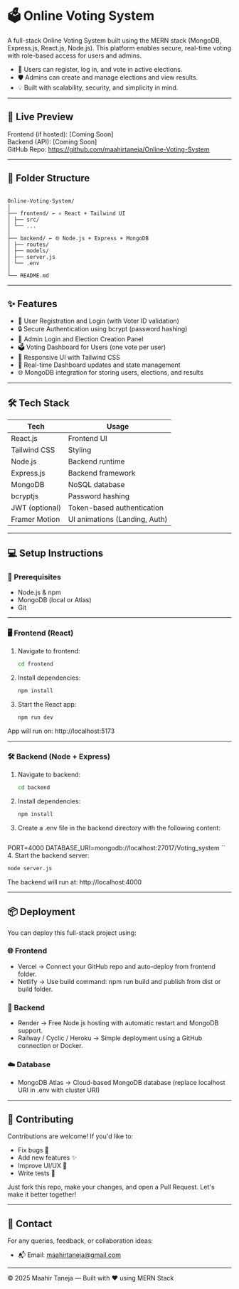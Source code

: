 # 🗳️ Online Voting System

A full-stack Online Voting System built using the MERN stack (MongoDB, Express.js, React.js, Node.js). This platform enables secure, real-time voting with role-based access for users and admins.

- 🎯 Users can register, log in, and vote in active elections.
- 🛡️ Admins can create and manage elections and view results.
- 💡 Built with scalability, security, and simplicity in mind.

---

## 🚀 Live Preview

Frontend (if hosted): [Coming Soon]  
Backend (API): [Coming Soon]  
GitHub Repo: https://github.com/maahirtaneja/Online-Voting-System

---

## 📁 Folder Structure
```

Online-Voting-System/
│
├── frontend/ ← ⚛️ React + Tailwind UI
│ ├── src/
│ └── ...
│
├── backend/ ← 🌐 Node.js + Express + MongoDB
│ ├── routes/
│ ├── models/
│ ├── server.js
│ └── .env
│
└── README.md
```

---

## ✨ Features

- 👥 User Registration and Login (with Voter ID validation)
- 🔒 Secure Authentication using bcrypt (password hashing)
- 🧾 Admin Login and Election Creation Panel
- 🗳️ Voting Dashboard for Users (one vote per user)
- 📃 Responsive UI with Tailwind CSS
- 🔄 Real-time Dashboard updates and state management
- 🌐 MongoDB integration for storing users, elections, and results

---

## 🛠️ Tech Stack

| Tech         | Usage                          |
|--------------|--------------------------------|
| React.js     | Frontend UI                    |
| Tailwind CSS | Styling                        |
| Node.js      | Backend runtime                |
| Express.js   | Backend framework              |
| MongoDB      | NoSQL database                 |
| bcryptjs     | Password hashing               |
| JWT (optional)| Token-based authentication   |
| Framer Motion| UI animations (Landing, Auth)  |

---

## 💻 Setup Instructions

### 🔧 Prerequisites

- Node.js & npm
- MongoDB (local or Atlas)
- Git

---

### 🖥️ Frontend (React)

1. Navigate to frontend:
   ```bash
   cd frontend
   ```
2. Install dependencies:
   ```bash
   npm install
    ```
3. Start the React app:
   ```bash
   npm run dev
   ```
App will run on: http://localhost:5173

---

### 🛠️ Backend (Node + Express)

1. Navigate to backend:

   ```bash
   cd backend
   ```
2. Install dependencies:
   ```bash
   npm install
   ```
3. Create a .env file in the backend directory with the following content:
   ```bash
  PORT=4000 
  DATABASE_URI=mongodb://localhost:27017/Voting_system
  ``
4. Start the backend server:
   ```bash
   node server.js
   ```
The backend will run at: http://localhost:4000

---


## 📦 Deployment

You can deploy this full-stack project using:

### 🌐 Frontend
- Vercel → Connect your GitHub repo and auto-deploy from frontend folder.
- Netlify → Use build command: npm run build and publish from dist or build folder.

### 🔧 Backend
- Render → Free Node.js hosting with automatic restart and MongoDB support.
- Railway / Cyclic / Heroku → Simple deployment using a GitHub connection or Docker.

### ☁️ Database
- MongoDB Atlas → Cloud-based MongoDB database (replace localhost URI in .env with cluster URI)

---

## 🤝 Contributing

Contributions are welcome! If you'd like to:
- Fix bugs 🐞
- Add new features ✨
- Improve UI/UX 🎨
- Write tests 🧪

Just fork this repo, make your changes, and open a Pull Request. Let's make it better together!

---

## 📧 Contact

For any queries, feedback, or collaboration ideas:

- 📬 Email: [maahirtaneja@gmail.com](mailto:maahirtaneja@gmail.com)

---

© 2025 Maahir Taneja — Built with ❤️ using MERN Stack  

